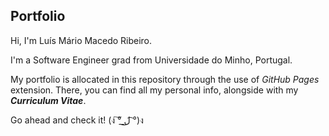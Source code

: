 ## Portfolio

Hi, I'm Luís Mário Macedo Ribeiro. 

I'm a Software Engineer grad from Universidade do Minho, Portugal.

My portfolio is allocated in this repository through the use of *GitHub Pages* extension. There, you can find all my personal info, alongside with my ***Curriculum Vitae***.

Go ahead and check it! (ง ͠° ͟ل͜ ͡°)ง

